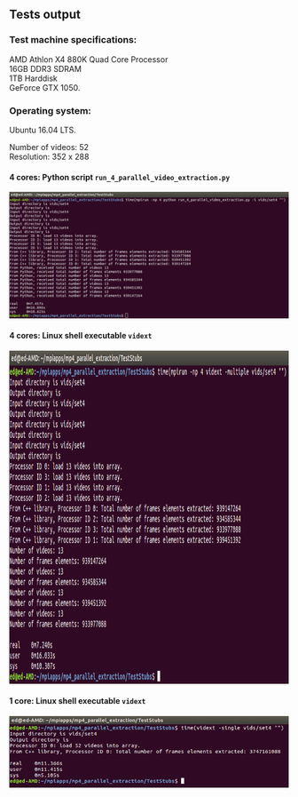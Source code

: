 ## Tests output

### Test machine specifications:  
AMD Athlon X4 880K Quad Core Processor  
16GB DDR3 SDRAM  
1TB Harddisk  
GeForce GTX 1050.  

### Operating system:  
Ubuntu 16.04 LTS.

Number of videos: 52   
Resolution: 352 x 288   

#### 4 cores: Python script `run_4_parallel_video_extraction.py`   
<img src = "https://github.com/warwick-machine-learning-group/tfl_parallel_mp4_extraction/blob/master/Test_Output/test_result_run_on_4_cores.png">

#### 4 cores: Linux shell executable `vidext`   
<img src = "https://github.com/warwick-machine-learning-group/tfl_parallel_mp4_extraction/blob/master/Test_Output/test_run_c%2B%2B_executable_on_4_cores.png" height="600">

#### 1 core: Linux shell executable `vidext`
![run_1_test_output_vidext](https://github.com/warwick-machine-learning-group/tfl_parallel_mp4_extraction/blob/master/Test_Output/test_run_single_core.png)
